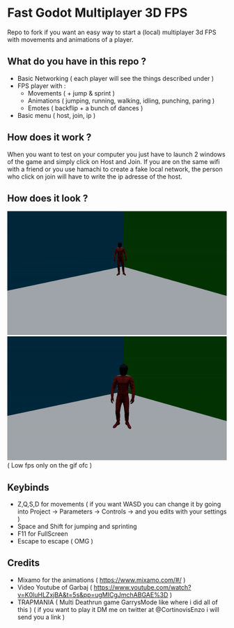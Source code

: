 # Fast Godot Multiplayer 3D FPS
Repo to fork if you want an easy way to start a (local) multiplayer 3d FPS with movements and animations of a player.

## What do you have in this repo ?
- Basic Networking ( each player will see the things described under )
- FPS player with :
    - Movements ( + jump & sprint )
    - Animations ( jumping, running, walking, idling, punching, paring )
    - Emotes ( backflip + a bunch of dances )
- Basic menu ( host, join, ip )

## How does it work ?
When you want to test on your computer you just have to launch 2 windows of the game and simply click on Host and Join. If you are on the same wifi with a friend or you use hamachi to create a fake local network, the person who click on join will have to write the ip adresse of the host.

## How does it look ?

![](demo1.gif)
![](demo2.gif)
( Low fps only on the gif ofc )

## Keybinds
- Z,Q,S,D for movements ( if you want WASD you can change it by going into Project -> Parameters -> Controls -> and you edits with your settings )
- Space and Shift for jumping and sprinting
- F11 for FullScreen
- Escape to escape ( OMG )

## Credits
- Mixamo for the animations ( https://www.mixamo.com/#/ )
- Video Youtube of Garbaj ( https://www.youtube.com/watch?v=K0luHLZxjBA&t=5s&pp=ugMICgJmchABGAE%3D )
- TRAPMANIA ( Multi Deathrun game GarrysMode like where i did all of this ) ( if you want to play it DM me on twitter at @CortinovisEnzo i will send you a link )
